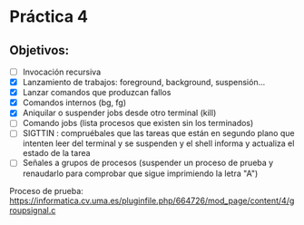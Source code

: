 # Práctica 4

## Objetivos:
- [ ] Invocación recursiva
- [x] Lanzamiento de trabajos: foreground, background, suspensión...
- [x] Lanzar comandos que produzcan fallos
- [x] Comandos internos (bg, fg)
- [x] Aniquilar o suspender jobs desde otro terminal (kill)
- [ ] Comando jobs (lista procesos que existen sin los terminados)
- [ ] SIGTTIN : compruébales que las tareas que están en segundo plano que intenten leer del terminal y se suspenden y el shell informa y actualiza el estado de la tarea
- [ ] Señales a grupos de procesos (suspender un proceso de prueba y renaudarlo para comprobar que sigue imprimiendo la letra "A")

Proceso de prueba: https://informatica.cv.uma.es/pluginfile.php/664726/mod_page/content/4/groupsignal.c

